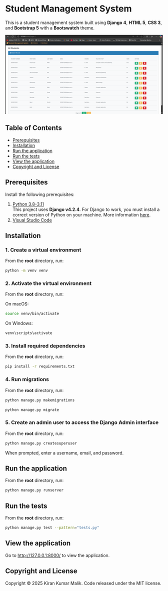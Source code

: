 # Student Management System

This is a student management system built using **Django 4**, **HTML 5**, **CSS 3**, and **Bootstrap 5** with a **Bootswatch** theme.

![home](https://github.com/KiranKumarMalik/Student-Management-System-CRUD-Operation-in-Django/blob/af16302aaaa15ebb77572216aa0d2b94d962ded8/ss/home.png)

## Table of Contents 
- [Prerequisites](#prerequisites)
- [Installation](#installation)
- [Run the application](#run-the-application)
- [Run the tests](#run-the-tests)
- [View the application](#view-the-application)
- [Copyright and License](#copyright-and-license)

## Prerequisites

Install the following prerequisites:

1. [Python 3.8-3.11](https://www.python.org/downloads/)
<br> This project uses **Django v4.2.4**. For Django to work, you must install a correct version of Python on your machine. More information [here](https://django.readthedocs.io/en/stable/faq/install.html).
2. [Visual Studio Code](https://code.visualstudio.com/download)

## Installation

### 1. Create a virtual environment

From the **root** directory, run:

```bash
python -m venv venv
```

### 2. Activate the virtual environment

From the **root** directory, run:

On macOS:

```bash
source venv/bin/activate
```

On Windows:

```bash
venv\scripts\activate
```

### 3. Install required dependencies

From the **root** directory, run:

```bash
pip install -r requirements.txt
```

### 4. Run migrations

From the **root** directory, run:

```bash
python manage.py makemigrations
```
```bash
python manage.py migrate
```

### 5. Create an admin user to access the Django Admin interface

From the **root** directory, run:

```bash
python manage.py createsuperuser
```

When prompted, enter a username, email, and password.

## Run the application

From the **root** directory, run:

```bash
python manage.py runserver
```

## Run the tests

From the **root** directory, run:

```bash
python manage.py test --pattern="tests.py"

```

## View the application

Go to http://127.0.0.1:8000/ to view the application.

## Copyright and License

Copyright © 2025 Kiran Kumar Malik. Code released under the MIT license.

